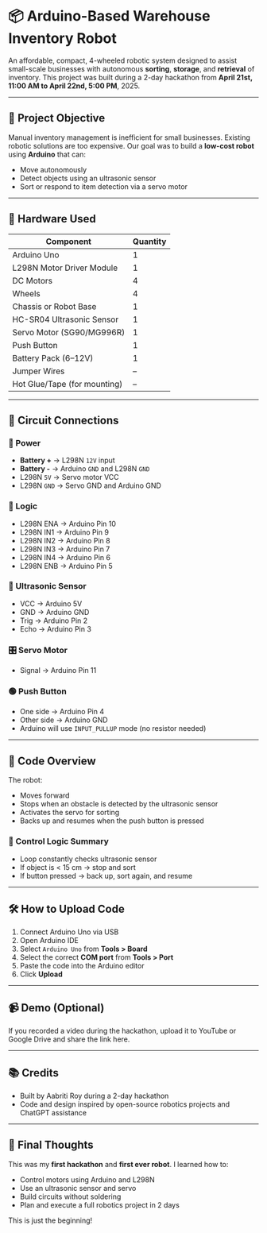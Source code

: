 # 📦 Arduino-Based Warehouse Inventory Robot

An affordable, compact, 4-wheeled robotic system designed to assist small-scale businesses with autonomous **sorting**, **storage**, and **retrieval** of inventory. This project was built during a 2-day hackathon from **April 21st, 11:00 AM to April 22nd, 5:00 PM**, 2025.

---

## 🚀 Project Objective

Manual inventory management is inefficient for small businesses. Existing robotic solutions are too expensive. Our goal was to build a **low-cost robot** using **Arduino** that can:
- Move autonomously
- Detect objects using an ultrasonic sensor
- Sort or respond to item detection via a servo motor

---

## 🔧 Hardware Used

| Component                      | Quantity |
|-------------------------------|----------|
| Arduino Uno                   | 1        |
| L298N Motor Driver Module     | 1        |
| DC Motors                     | 4        |
| Wheels                        | 4        |
| Chassis or Robot Base         | 1        |
| HC-SR04 Ultrasonic Sensor     | 1        |
| Servo Motor (SG90/MG996R)     | 1        |
| Push Button                   | 1        |
| Battery Pack (6–12V)          | 1        |
| Jumper Wires                  | –        |
| Hot Glue/Tape (for mounting)  | –        |

---

## 🔌 Circuit Connections

### 🔋 Power
- **Battery +** → L298N `12V` input
- **Battery -** → Arduino `GND` and L298N `GND`
- L298N `5V` → Servo motor VCC
- L298N `GND` → Servo GND and Arduino GND

### 🧠 Logic
- L298N ENA → Arduino Pin 10
- L298N IN1 → Arduino Pin 9
- L298N IN2 → Arduino Pin 8
- L298N IN3 → Arduino Pin 7
- L298N IN4 → Arduino Pin 6
- L298N ENB → Arduino Pin 5

### 📏 Ultrasonic Sensor
- VCC → Arduino 5V  
- GND → Arduino GND  
- Trig → Arduino Pin 2  
- Echo → Arduino Pin 3  

### 🎛️ Servo Motor
- Signal → Arduino Pin 11  

### 🟢 Push Button
- One side → Arduino Pin 4  
- Other side → Arduino GND  
- Arduino will use `INPUT_PULLUP` mode (no resistor needed)

---

## 🧠 Code Overview

The robot:
- Moves forward
- Stops when an obstacle is detected by the ultrasonic sensor
- Activates the servo for sorting
- Backs up and resumes when the push button is pressed

### 🔄 Control Logic Summary

- Loop constantly checks ultrasonic sensor
- If object is < 15 cm → stop and sort
- If button pressed → back up, sort again, and resume

---

## 🛠️ How to Upload Code

1. Connect Arduino Uno via USB
2. Open Arduino IDE
3. Select `Arduino Uno` from **Tools > Board**
4. Select the correct **COM port** from **Tools > Port**
5. Paste the code into the Arduino editor
6. Click **Upload**

---

## 📹 Demo (Optional)

If you recorded a video during the hackathon, upload it to YouTube or Google Drive and share the link here.

---

## 📚 Credits

- Built by Aabriti Roy during a 2-day hackathon
- Code and design inspired by open-source robotics projects and ChatGPT assistance

---

## 🏁 Final Thoughts

This was my **first hackathon** and **first ever robot**. I learned how to:
- Control motors using Arduino and L298N
- Use an ultrasonic sensor and servo
- Build circuits without soldering
- Plan and execute a full robotics project in 2 days

This is just the beginning!
